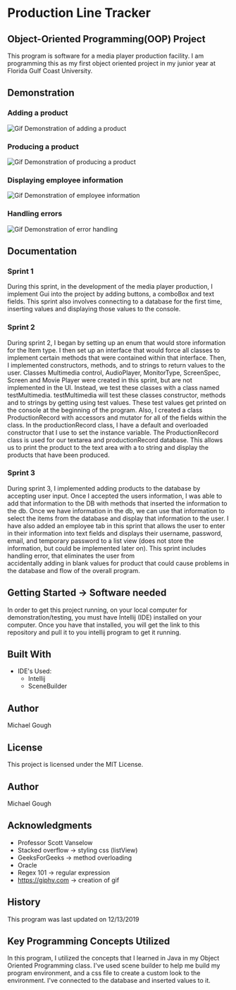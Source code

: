 # Production Line Tracker
## Object-Oriented Programming(OOP) Project

This program is software for a media player production facility.
I am programming this as my first object oriented project in my junior year at Florida Gulf Coast University.

## Demonstration 
### Adding a product 
![Gif Demonstration of adding a product](https://media.giphy.com/media/gM0e1yIwNe6RLSwXhO/giphy.gif)

### Producing a product
![Gif Demonstration of producing a product](https://media.giphy.com/media/SpolCZ9n00FJ9sE33M/giphy.gif)

### Displaying employee information
![Gif Demonstration of employee information](https://media.giphy.com/media/fwndSWSOcNXh7gqHOf/giphy.gif)

### Handling errors
![Gif Demonstration of error handling](https://media.giphy.com/media/lOm0hNxnsRG1poMRVI/giphy.gif)

## Documentation 

### Sprint 1 

During this sprint, in the development of the media player production, 
I implement Gui into the project by adding buttons, a comboBox and text fields. 
This sprint also involves connecting to a database for the first time, inserting values 
and displaying those values to the console.

### Sprint 2

During sprint 2, I began by setting up an enum that would store information for the Item type.
I then set up an interface that would force all classes to implement certain methods that were 
contained within that interface. Then, I implemented constructors, methods, and to strings to return
values to the user. Classes Multimedia control, AudioPlayer, MonitorType, ScreenSpec, Screen and 
Movie Player were created in this sprint, but are not implemented in the UI. Instead, we test these 
classes with a class named testMultimedia. testMultimedia will test these classes constructor, methods 
and to strings by getting using test values. These test values get printed on the console at the
beginning of the program. Also, I created a class ProductionRecord with accessors and mutator for all 
of the fields within the class. In the productionRecord class, I have a default and overloaded constructor
that I use to set the instance variable. The ProductionRecord class is used for our textarea and 
productionRecord database. This allows us to print the product to the text area with a to string and 
display the products that have been produced. 

### Sprint 3

During sprint 3, I implemented adding products to the database by accepting user input. Once I accepted 
the users information, I was able to add that information to the DB with methods that inserted the 
information to the db. Once we have information in the db, we can use that information to select the items
from the database and display that information to the user. I have also added an employee tab in this 
sprint that allows the user to enter in their information into text fields and displays their 
username, password, email, and temporary password to a list view (does not store the information, but 
could be implemented later on). This sprint includes handling error, that eliminates the user from  
accidentally adding in blank values for product that could cause problems in the database and flow of 
the overall program.


## Getting Started -> Software needed

In order to get this project running, on your local computer for demonstration/testing, 
you must have Intellij (IDE) installed on your computer. 
Once you have that installed, you will get the link to this repository and pull it to you
intellij program to get it running.

## Built With

* IDE's Used:
    * Intellij
    * SceneBuilder
    
## Author

Michael Gough

## License

This project is licensed under the MIT License.

## Author

Michael Gough

## Acknowledgments

* Professor Scott Vanselow
* Stacked overflow -> styling css (listView)
* GeeksForGeeks -> method overloading 
* Oracle
* Regex 101 -> regular expression 
* https://giphy.com -> creation of gif

## History

This program was last updated on 12/13/2019

## Key Programming Concepts Utilized

In this program, I utilized the concepts that I learned in Java in my Object Oriented Programming class.
I've used scene builder to help me build my program environment, and a css file to create a custom 
look to the environment. I've connected to the database and inserted values to it.

